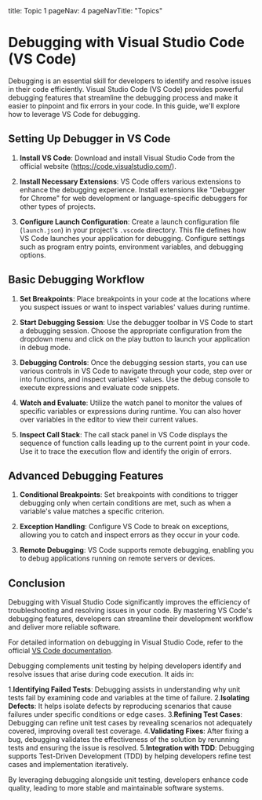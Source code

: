 <frontmatter>
  title: Topic 1
  pageNav: 4
  pageNavTitle: "Topics"
</frontmatter>

<br>

# Debugging with Visual Studio Code (VS Code)

Debugging is an essential skill for developers to identify and resolve issues in their code efficiently. Visual Studio Code (VS Code) provides powerful debugging features that streamline the debugging process and make it easier to pinpoint and fix errors in your code. In this guide, we'll explore how to leverage VS Code for debugging.

## Setting Up Debugger in VS Code

1. **Install VS Code**: Download and install Visual Studio Code from the official website (https://code.visualstudio.com/).

2. **Install Necessary Extensions**: VS Code offers various extensions to enhance the debugging experience. Install extensions like "Debugger for Chrome" for web development or language-specific debuggers for other types of projects.

3. **Configure Launch Configuration**: Create a launch configuration file (`launch.json`) in your project's `.vscode` directory. This file defines how VS Code launches your application for debugging. Configure settings such as program entry points, environment variables, and debugging options.

## Basic Debugging Workflow

1. **Set Breakpoints**: Place breakpoints in your code at the locations where you suspect issues or want to inspect variables' values during runtime.

2. **Start Debugging Session**: Use the debugger toolbar in VS Code to start a debugging session. Choose the appropriate configuration from the dropdown menu and click on the play button to launch your application in debug mode.

3. **Debugging Controls**: Once the debugging session starts, you can use various controls in VS Code to navigate through your code, step over or into functions, and inspect variables' values. Use the debug console to execute expressions and evaluate code snippets.

4. **Watch and Evaluate**: Utilize the watch panel to monitor the values of specific variables or expressions during runtime. You can also hover over variables in the editor to view their current values.

5. **Inspect Call Stack**: The call stack panel in VS Code displays the sequence of function calls leading up to the current point in your code. Use it to trace the execution flow and identify the origin of errors.

## Advanced Debugging Features

1. **Conditional Breakpoints**: Set breakpoints with conditions to trigger debugging only when certain conditions are met, such as when a variable's value matches a specific criterion.

2. **Exception Handling**: Configure VS Code to break on exceptions, allowing you to catch and inspect errors as they occur in your code.

3. **Remote Debugging**: VS Code supports remote debugging, enabling you to debug applications running on remote servers or devices.

## Conclusion

Debugging with Visual Studio Code significantly improves the efficiency of troubleshooting and resolving issues in your code. By mastering VS Code's debugging features, developers can streamline their development workflow and deliver more reliable software.

For detailed information on debugging in Visual Studio Code, refer to the official [VS Code documentation](https://code.visualstudio.com/docs/editor/debugging).

Debugging complements unit testing by helping developers identify and resolve issues that arise during code execution. It aids in:

1.**Identifying Failed Tests**: Debugging assists in understanding why unit tests fail by examining code and variables at the time of failure. 2.**Isolating Defects**: It helps isolate defects by reproducing scenarios that cause failures under specific conditions or edge cases. 3.**Refining Test Cases**: Debugging can refine unit test cases by revealing scenarios not adequately covered, improving overall test coverage. 4.**Validating Fixes**: After fixing a bug, debugging validates the effectiveness of the solution by rerunning tests and ensuring the issue is resolved. 5.**Integration with TDD**: Debugging supports Test-Driven Development (TDD) by helping developers refine test cases and implementation iteratively.

By leveraging debugging alongside unit testing, developers enhance code quality, leading to more stable and maintainable software systems.
